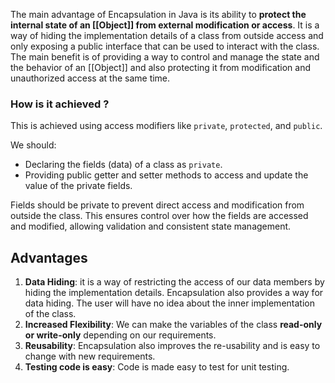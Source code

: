 The main advantage of Encapsulation in Java is its ability to **protect the internal state of an [[Object]] from external modification or access**. It is a way of hiding the implementation details of a class from outside access and only exposing a public interface that can be used to interact with the class. The main benefit is of providing a way to control and manage the state and the behavior of an [[Object]] and also protecting it from modification and unauthorized access at the same time.
### How is it achieved ?

This is achieved using access modifiers like `private`, `protected`, and `public`.

We should:
- Declaring the fields (data) of a class as `private`.
- Providing public getter and setter methods to access and update the value of the private fields.

Fields should be private to prevent direct access and modification from outside the class. This ensures control over how the fields are accessed and modified, allowing validation and consistent state management.
## Advantages

1. **Data Hiding**: it is a way of restricting the access of our data members by hiding the implementation details. Encapsulation also provides a way for data hiding. The user will have no idea about the inner implementation of the class. 
2. **Increased Flexibility**: We can make the variables of the class **read-only or write-only** depending on our requirements. 
3. **Reusability**: Encapsulation also improves the re-usability and is easy to change with new requirements.
4. **Testing code is easy**: Code is made easy to test for unit testing.